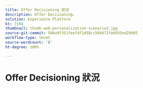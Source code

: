 ```yaml
---
title: Offer Decisioning 狀況
description: Offer Decisioning。
solution: Experience Platform
kt: 7194
thumbnail: thumb-web-personalization-scenario2.jpg
source-git-commit: 506a9f351feefdf1d58cc56b672fe6935ed29dd5
workflow-type: tm+mt
source-wordcount: '8'
ht-degree: 100%

---
```




# Offer Decisioning 狀況
